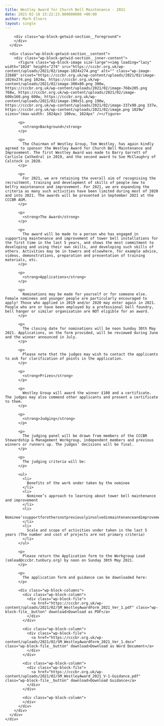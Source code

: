```yaml
---
title: Westley Award for Church Bell Maintenance - 2021
date: 2021-02-18 15:22:23.000000000 +00:00
author: Mark Elvers
layout: single
---
```

<div class="wp-block-getwid-section">
  <div class="wp-block-getwid-section__wrapper">
    <div class="wp-block-getwid-section__inner-wrapper">
      <div class="wp-block-getwid-section__background-holder">
        <div class="wp-block-getwid-section__background">
        </div>
        
        <div class="wp-block-getwid-section__foreground">
        </div>
      </div>
      
      <div class="wp-block-getwid-section__content">
        <div class="wp-block-getwid-section__inner-content">
          <figure class="wp-block-image size-large"><img loading="lazy" width="1024" height="274" src="https://cccbr.org.uk/wp-content/uploads/2021/02/image-1024x274.png" alt="" class="wp-image-22688" srcset="https://cccbr.org.uk/wp-content/uploads/2021/02/image-1024x274.png 1024w, https://cccbr.org.uk/wp-content/uploads/2021/02/image-300x80.png 300w, https://cccbr.org.uk/wp-content/uploads/2021/02/image-768x205.png 768w, https://cccbr.org.uk/wp-content/uploads/2021/02/image-600x160.png 600w, https://cccbr.org.uk/wp-content/uploads/2021/02/image-190x51.png 190w, https://cccbr.org.uk/wp-content/uploads/2021/02/image-337x90.png 337w, https://cccbr.org.uk/wp-content/uploads/2021/02/image.png 1029w" sizes="(max-width: 1024px) 100vw, 1024px" /></figure> 
          
          <p>
            <strong>Background</strong>
          </p>
          
          <p>
            The Chairman of Westley Group, Tom Westley, has again kindly agreed to sponsor the Westley Award for Church Bell Maintenance and Improvement. The first Westley Award was made to Barry Garrett of Carlisle Cathedral in 2019, and the second award to Sue McClaughry of Calstock in 2020.
          </p>
          
          <p>
            For 2021, we are retaining the overall aim of recognising the recruitment, training and development of skills of people new to belfry maintenance and improvement. For 2021, we are expanding the criteria as many such activities have been limited during most of 2020 and into 2021. The awards will be presented in September 2021 at the CCCBR AGM.
          </p>
          
          <p>
            <strong>The Award</strong>
          </p>
          
          <p>
            The award will be made to a person who has engaged in supporting maintenance and improvement of tower bell installations for the first time in the last 5 years, and shows the most commitment to developing and using their own skills, and developing such skills of others. Activities may be in towers and elsewhere, for example advice, videos, demonstrations, preparation and presentation of training materials, etc.
          </p>
          
          <p>
            <strong>Applications</strong>
          </p>
          
          <p>
            Nominations may be made for yourself or for someone else. Female nominees and younger people are particularly encouraged to apply! Those who applied in 2019 and/or 2020 may enter again in 2021. People who are or have been employed by a professional bell foundry, bell hanger or similar organisation are NOT eligible for an award.
          </p>
          
          <p>
            The closing date for nominations will be noon Sunday 30th May 2021. Applications, on the form provided, will be reviewed during June and the winner announced in July.
          </p>
          
          <p>
            Please note that the judges may wish to contact the applicants to ask for clarification of points in the application.
          </p>
          
          <p>
            <strong>Prizes</strong>
          </p>
          
          <p>
            Westley Group will award the winner £100 and a certificate. The judges may also commend other applicants and present a certificate to them.
          </p>
          
          <p>
            <strong>Judging</strong>
          </p>
          
          <p>
            The judging panel will be drawn from members of the CCCBR Stewardship & Management Workgroup, independent members and previous winners or runners up. The judges’ decisions will be final.
          </p>
          
          <p>
            The judging criteria will be:
          </p>
          
          <ul>
            <li>
              Benefits of the work under taken by the nominee
            </li>
            <li>
              Nominee’s approach to learning about tower bell maintenance and improvement
            </li>
            <li>
              Nominee’ssupportforothersnotpreviouslyinvolvedinmaintenanceandimprovement
            </li>
            <li>
              Scale and scope of activities under taken in the last 5 years (The number and cost of projects are not primary criteria)
            </li>
          </ul>
          
          <p>
            Please return the Application form to the Workgroup Lead (smlead@cccbr.tunbury.org) by noon on Sunday 30th May 2021.
          </p>
          
          <p>
            The application form and guidance can be downloaded here:
          </p>
          
          <div class="wp-block-columns">
            <div class="wp-block-column">
              <div class="wp-block-file">
                <a href="https://cccbr.org.uk/wp-content/uploads/2021/02/SM_WestleyAwardForm_2021_Ver_1.pdf" class="wp-block-file__button" download>Download as PDF</a>
              </div>
            </div>
            
            <div class="wp-block-column">
              <div class="wp-block-file">
                <a href="https://cccbr.org.uk/wp-content/uploads/2021/02/SM_WestleyAwardForm_2021_Ver_1.docx" class="wp-block-file__button" download>Download as Word Document</a>
              </div>
            </div>
            
            <div class="wp-block-column">
              <div class="wp-block-file">
                <a href="https://cccbr.org.uk/wp-content/uploads/2021/02/SM_WestleyAward_2021_V-1-Guidance.pdf" class="wp-block-file__button" download>Download Guidance</a>
              </div>
            </div>
            
            <div class="wp-block-column">
            </div>
          </div>
        </div>
      </div>
    </div>
  </div>
</div>
